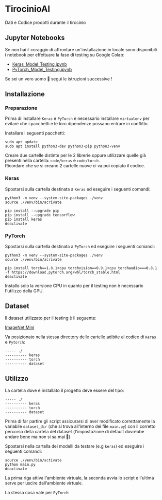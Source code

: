 # TirocinioAI
Dati e Codice prodotti durante il tirocinio

## Jupyter Notebooks

Se non hai il coraggio di affrontare un'installazione in locale sono disponibili i notebook per effettuare la fase di testing su Google Colab:

* [Keras_Model_Testing.ipynb](./code/keras/Keras_Model_Testing.ipynb)
* [PyTorch_Model_Testing.ipynb](./code/torch/PyTorch_Model_Testing.ipynb)

Se sei un vero uomo 🐒 segui le istruzioni successive !

## Installazione

### Preparazione

Prima di installare `Keras` e `PyTorch` è necessario installare `virtualenv` per evitare che i pacchetti e le loro dipendenze possano entrare in conflitto.

Installare i seguenti pacchetti:

```
sudo apt update
sudo apt install python3-dev python3-pip python3-venv
```

Creare due cartelle distinte per le 2 librerie oppure utilizzare quelle già presenti nella cartella: `code/keras` e `code/torch`.<br>
Ricordare che se si creano 2 cartelle nuove ci va poi copiato il codice.

### Keras

Spostarsi sulla cartella destinata a `Keras` ed eseguire i seguenti comandi:

```
python3 -m venv --system-site-packages ./venv
source ./venv/bin/acrivate

pip install --upgrade pip
pip install --upgrade tensorflow
pip install keras
deactivate
```

### PyTorch

Spostarsi sulla cartella destinata a `PyTorch` ed eseguire i seguenti comandi:

```
python3 -m venv --system-site-packages ./venv
source ./venv/bin/acrivate

pip install torch==1.8.1+cpu torchvision==0.9.1+cpu torchaudio===0.8.1 -f https://download.pytorch.org/whl/torch_stable.html
deactivate
```

Installo solo la versione CPU in quanto per il testing non è necessario l'utilizzo della GPU.

## Dataset

Il dataset utilizzato per il testing è il seguente:

[ImageNet Mini](https://www.kaggle.com/ifigotin/imagenetmini-1000)

Va posizionato nella stessa directory delle cartelle adibite al codice di `Keras` e `Pytorch`:

```
----- ./
---------- keras
---------- torch
---------- dataset
```

## Utilizzo

La cartella dove è installato il progetto deve essere del tipo:

```
----- ./
---------- keras
---------- torch
---------- dataset
```

Prima di far partire gli script assicurarsi di aver modificato correttamente la variabile `dataset_dir` (che si trova all'interno dei file `main.py`) con il corretto percorso della cartela del dataset (l'impostazione di default dovrebbe andare bene ma non si sa mai 🚀)

Spostarsi nella cartella dei modelli da testare (e.g `keras`) ed eseguire i seguenti comandi:

```
source ./venv/bin/activate
python main.py
deactivate
```

La prima riga attiva l'ambiente virtuale, la seconda avvia lo script e l'ultima serve per uscire dall'ambiente virtuale.

La stessa cosa vale per `PyTorch`

